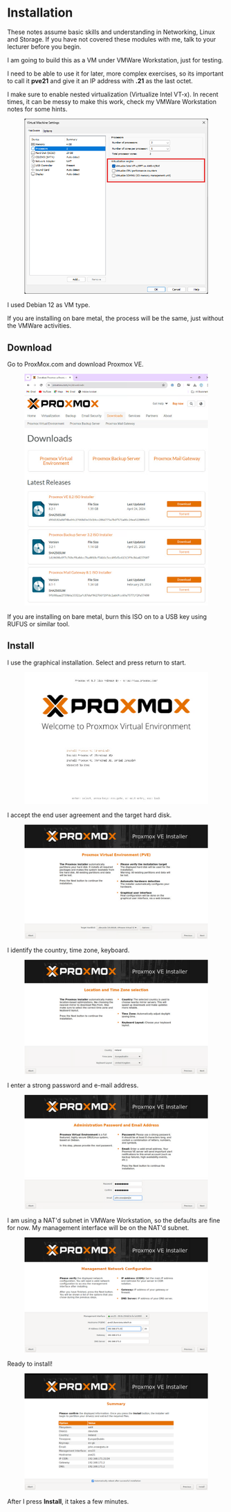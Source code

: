 # Installation

These notes assume basic skills and understanding in Networking, Linux and Storage. If you have not covered these modules with me, talk to your lecturer before you begin.

I am going to build this as a VM under VMWare Workstation, just for testing.&#x20;

I need to be able to use it for later, more complex exercises, so its important to call it **pve21** and give it an IP address with **.21** as the last octet.

I make sure to enable nested virtualization (Virtualize Intel VT-x). In recent times, it can be messy to make this work, check my VMWare Workstation notes for some hints.

<figure><img src="../../.gitbook/assets/Screenshot 2025-06-26 103135.png" alt=""><figcaption></figcaption></figure>

I used Debian 12 as VM type.

If you are installing on bare metal, the process will be the same, just without the VMWare activities.

## Download

Go to ProxMox.com and download Proxmox VE.

<figure><img src="../../.gitbook/assets/image (2) (1) (1) (1).png" alt=""><figcaption></figcaption></figure>

If you are installing on bare metal, burn this ISO on to a USB key using RUFUS or similar tool.

## Install

I use the graphical installation. Select and press return to start.

<figure><img src="../../.gitbook/assets/image (3) (1) (1).png" alt=""><figcaption></figcaption></figure>

I accept the end user agreement and the target hard disk.

<figure><img src="../../.gitbook/assets/image (4) (1) (1).png" alt=""><figcaption></figcaption></figure>

I identify the country, time zone, keyboard.

<figure><img src="../../.gitbook/assets/image (5) (1) (1).png" alt=""><figcaption></figcaption></figure>

I enter a strong password and e-mail address.

<figure><img src="../../.gitbook/assets/image (6) (1).png" alt=""><figcaption></figcaption></figure>

I am using a NAT'd subnet in VMWare Workstation, so the defaults are fine for now. My management interface will be on the NAT'd subnet.

<figure><img src="../../.gitbook/assets/Screenshot 2025-06-26 105604.png" alt=""><figcaption></figcaption></figure>

Ready to install!

<figure><img src="../../.gitbook/assets/Screenshot 2025-06-26 105749.png" alt=""><figcaption></figcaption></figure>

After I press **Install**, it takes a few minutes.
